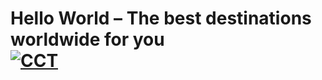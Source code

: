 <!---Referencing:  https://www.amazon.com/Hello-World-Travel-discovery-Wallpapers/dp/B078JL4VGS free download--->
# Hello World – The best destinations worldwide for you<br/>[![CCT](https://images-na.ssl-images-amazon.com/images/I/51qfXUDHHGL._SY355_.png)](http://amazon.com)
